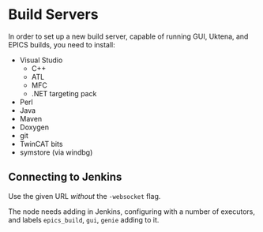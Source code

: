 # Build Servers

In order to set up a new build server, capable of running GUI, Uktena, and EPICS builds, you need to install:
- Visual Studio
  * C++
  * ATL
  * MFC
  * .NET targeting pack
- Perl
- Java
- Maven
- Doxygen
- git
- TwinCAT bits
- symstore (via windbg)

## Connecting to Jenkins

Use the given URL _without_ the `-websocket` flag.

The node needs adding in Jenkins, configuring with a number of executors, and labels `epics_build`, `gui`, `genie` adding to it.
